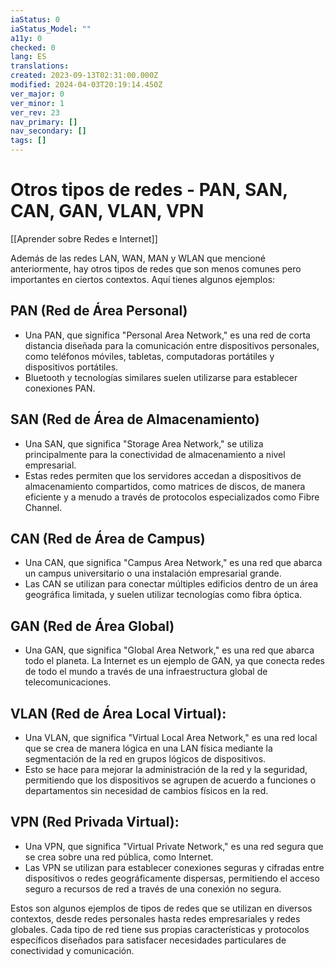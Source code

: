 ```yaml
---
iaStatus: 0
iaStatus_Model: ""
a11y: 0
checked: 0
lang: ES
translations: 
created: 2023-09-13T02:31:00.000Z
modified: 2024-04-03T20:19:14.450Z
ver_major: 0
ver_minor: 1
ver_rev: 23
nav_primary: []
nav_secondary: []
tags: []
---
```

# Otros tipos de redes - PAN, SAN, CAN, GAN, VLAN, VPN

[[Aprender sobre Redes e Internet]]

Además de las redes LAN, WAN, MAN y WLAN que mencioné anteriormente, hay otros tipos de redes que son menos comunes pero importantes en ciertos contextos. Aquí tienes algunos ejemplos:

## PAN (Red de Área Personal)
    
- Una PAN, que significa "Personal Area Network," es una red de corta distancia diseñada para la comunicación entre dispositivos personales, como teléfonos móviles, tabletas, computadoras portátiles y dispositivos portátiles.
- Bluetooth y tecnologías similares suelen utilizarse para establecer conexiones PAN.

##  SAN (Red de Área de Almacenamiento)
    
- Una SAN, que significa "Storage Area Network," se utiliza principalmente para la conectividad de almacenamiento a nivel empresarial.
- Estas redes permiten que los servidores accedan a dispositivos de almacenamiento compartidos, como matrices de discos, de manera eficiente y a menudo a través de protocolos especializados como Fibre Channel.

## CAN (Red de Área de Campus)
    
- Una CAN, que significa "Campus Area Network," es una red que abarca un campus universitario o una instalación empresarial grande.
- Las CAN se utilizan para conectar múltiples edificios dentro de un área geográfica limitada, y suelen utilizar tecnologías como fibra óptica.
 
## GAN (Red de Área Global)
    
- Una GAN, que significa "Global Area Network," es una red que abarca todo el planeta. La Internet es un ejemplo de GAN, ya que conecta redes de todo el mundo a través de una infraestructura global de telecomunicaciones.

##  **VLAN (Red de Área Local Virtual)**:
    
- Una VLAN, que significa "Virtual Local Area Network," es una red local que se crea de manera lógica en una LAN física mediante la segmentación de la red en grupos lógicos de dispositivos.
- Esto se hace para mejorar la administración de la red y la seguridad, permitiendo que los dispositivos se agrupen de acuerdo a funciones o departamentos sin necesidad de cambios físicos en la red.

##  **VPN (Red Privada Virtual)**:
    
- Una VPN, que significa "Virtual Private Network," es una red segura que se crea sobre una red pública, como Internet.
- Las VPN se utilizan para establecer conexiones seguras y cifradas entre dispositivos o redes geográficamente dispersas, permitiendo el acceso seguro a recursos de red a través de una conexión no segura.

Estos son algunos ejemplos de tipos de redes que se utilizan en diversos contextos, desde redes personales hasta redes empresariales y redes globales. Cada tipo de red tiene sus propias características y protocolos específicos diseñados para satisfacer necesidades particulares de conectividad y comunicación.